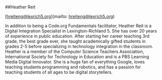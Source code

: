 ##Heather Reit

[hreiteng@lexrich5.org](mailto: hreiteng@lexrich5.org)

In addition to being a Code.org Fundamentals facilitator, Heather Reit is a Digital Integration Specialist in Lexington-Richland 5. She has over 20  years of experience in public education. After starting her career teaching 3rd grade, the best grade ever, she taught academically gifted students in grades 2-5 before specializing in technology integration in the classroom. Heather is a member of the Computer Science Teachers Association, International Society for Technology in Education and is a PBS Learning Media Digital Innovator. She is a  huge fan of everything Google, loves teaching students programming and robotics, and has a passion for teaching students of all ages to be digital storytellers.
